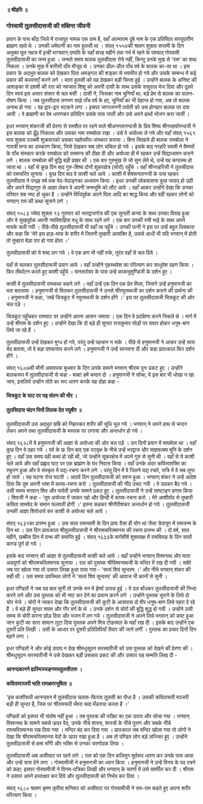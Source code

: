 #### ॥ श्रीहरिः ॥

### गोस्वामी तुलसीदासजी की संक्षिप्त जीवनी

प्रयाग के पास बाँदा जिले में राजापुर नामक एक ग्राम है, वहाँ आत्माराम दूबे नाम के एक प्रतिष्ठित सरयूपारीण ब्राह्मण रहते थे । उनकी धर्मपत्नी का नाम हुलसी था । संवत् १५५४की श्रावण शुक्ला सप्तमी के दिन अभुक्त मूल नक्षत्र में इन्हीं भाग्यवान् दम्पति के यहाँ बारह महीने तक गर्भ में रहने के पश्चात् गोस्वामी तुलसीदासजी का जन्म हुआ । जन्मते समय बालक तुलसीदास रोये नहीं, किन्तु उनके मुख से 'राम' का शब्द निकला । उनके मुख में बत्तीसों दाँत मौजूद थे । उनका डील-डौल पाँच वर्ष के बालक का-सा था । इस प्रकार के अद्भुत बालक को देखकर पिता अमङ्गल की शङ्का से भयभीत हो गये और उसके सम्बन्ध में कई प्रकार की कल्पनाएँ करने लगे । माता हुलसी को यह देखकर बड़ी चिन्ता हुई । उन्होंने बालक के अनिष्ट की आशङ्का से दशमी की रात को नवजात शिशु को अपनी दासी के साथ उसके ससुराल भेज दिया और दूसरे दिन स्वयं इस असार संसार से चल बसीं । दासी ने, जिसका नाम चुनियाँ था, बड़े प्रेम से बालक का पालन-पोषण किया । जब तुलसीदास लगभग साढ़े पाँच वर्ष के हए, चुनियाँ का भी देहान्त हो गया, अब तो बालक अनाथ हो गया । वह द्वार-द्वार भटकने लगा । इसपर जगज्जननी पार्वती को उस होनहार बालक पर दया आयी । वे ब्राह्मणी का वेष धारणकर प्रतिदिन उसके पास जातीं और उसे अपने हाथों भोजन करा जातीं ।

इधर भगवान् शंकरजी की प्रेरणा से रामशैल पर रहने वाले श्रीअनन्तानन्दजी के प्रिय शिष्य श्रीनरहर्यानन्दजी ने इस बालक को ढूँढ़ निकाला और उसका नाम रामबोला रखा । उसे वे अयोध्या ले गये और वहाँ संवत् १५६१ माघ शुक्ला पञ्चमी शुक्रवारको उसका यज्ञोपवीत-संस्कार कराया । बिना सिखाये ही बालक रामबोला ने गायत्री मन्त्र का उच्चारण किया, जिसे देखकर सब लोग चकित हो गये । इसके बाद नरहरि स्वामी ने वैष्णवों के पाँच संस्कार करके रामबोला को राममन्त्र की दीक्षा दी और अयोध्या ही में रहकर उन्हें विद्याध्ययन कराने लगे । बालक रामबोला की बुद्धि बड़ी प्रखर थी । एक बार गुरुमुख से जो सुन लेते थे, उन्हें वह कण्ठस्थ हो जाता था । वहाँ से कुछ दिन बाद गुरु-शिष्य दोनों शूकरक्षेत्र (सोरों) पहुँचे । वहाँ श्रीनरहरिजी ने तुलसीदास को रामचरित सुनाया । कुछ दिन बाद वे काशी चले आये । काशी में शेषसनातनजी के पास रहकर तुलसीदास ने पन्द्रह वर्ष तक वेद-वेदाङ्गका अध्ययन किया । इधर उनकी लोकवासना कुछ जाग्रत् हो उठी और अपने विद्यागुरु से आज्ञा लेकर वे अपनी जन्मभूमि को लौट आये । वहाँ आकर उन्होंने देखा कि उनका परिवार सब नष्ट हो चुका है । उन्होंने विधिपूर्वक अपने पिता आदि का श्राद्ध किया और वहीं रहकर लोगों को भगवान् राम की कथा सुनाने लगे ।

संवत् १५८३ ज्येष्ठ शुक्ला १३ गुरुवार को भारद्वाजगोत्र की एक सुन्दरी कन्या के साथ उनका विवाह हुआ और वे सुखपूर्वक अपनी नवविवाहिता वधू के साथ रहने लगे । एक बार उनकी स्त्री भाई के साथ अपने मायके चली गयी । पीछे-पीछे तुलसीदासजी भी वहाँ जा पहुँचे । उनकी पत्नी ने इस पर उन्हें बहुत धिक्कारा और कहा कि 'मेरे इस हाड़-मांस के शरीर में जितनी तुम्हारी आसक्ति है, उससे आधी भी यदि भगवान् में होती तो तुम्हारा बेड़ा पार हो गया होता ।'

तुलसीदासजी को ये शब्द लग गये । वे एक क्षण भी नहीं रुके, तुरंत वहाँ से चल दिये ।

वहाँ से चलकर तुलसीदासजी प्रयाग आये । वहाँ उन्होंने गृहस्थवेश का परित्याग कर साधुवेश ग्रहण किया । फिर तीर्थाटन करते हुए काशी पहुँचे । मानसरोवर के पास उन्हें काकभुशुण्डिजी के दर्शन हुए ।

काशी में तुलसीदासजी रामकथा कहने लगे । वहाँ उन्हें एक दिन एक प्रेत मिला, जिसने उन्हें हनुमानजी का पता बतलाया । हनुमानजी से मिलकर तुलसीदासजी ने उनसे श्रीरघुनाथजी का दर्शन कराने की प्रार्थना की । हनुमानजी ने कहा, 'तम्हें चित्रकूट में रघुनाथजी के दर्शन होंगे ।' इस पर तुलसीदासजी चित्रकूट की ओर चल पड़े ।

चित्रकूट पहुँचकर रामघाट पर उन्होंने अपना आसन जमाया । एक दिन वे प्रदक्षिणा करने निकले थे । मार्ग में उन्हें श्रीराम के दर्शन हुए । उन्होंने देखा कि दो बड़े ही सुन्दर राजकुमार घोड़ों पर सवार होकर धनुष-बाण लिये जा रहे हैं ।

तुलसीदासजी उन्हें देखकर मुग्ध हो गये, परंतु उन्हें पहचान न सके । पीछे से हनुमानजी ने आकर उन्हें सारा भेद बताया, तो वे बड़ा पश्चात्ताप करने लगे । हनुमानजी ने उन्हें सान्त्वना दी और कहा प्रातःकाल फिर दर्शन होंगे ।

संवत् १६०७की मौनी अमावस्या बुधवार के दिन उनके सामने भगवान् श्रीराम पुनः प्रकट हुए । उन्होंने बालकरूप में तुलसीदासजी से कहा - बाबा! हमें चन्दन दो । हनुमानजी ने सोचा, वे इस बार भी धोखा न खा जाय, इसलिये उन्होंन तोते का रूप धारण करके यह दोहा कहा -

#### चित्रकूट के घाट पर भइ संतन की भीर ।
#### तुलसिदास चंदन घिसें तिलक देत रघुबीर ॥

तुलसीदासजी उस अद्भुत छबि को निहारकर शरीर की सुधि भूल गये । भगवान् ने अपने हाथ से चन्दन लेकर अपने तथा तुलसीदासजी के मस्तक पर लगाया और अन्तर्धान हो गये ।

संवत् १६२८में ये हनुमानजी की आज्ञा से अयोध्या की ओर चल पड़े । उन दिनों प्रयाग में माघमेला था । वहाँ कुछ दिन वे ठहर गये । पर्व के छः दिन बाद एक वटवृक्ष के नीचे उन्हें भरद्वाज और याज्ञवल्क्य मुनि के दर्शन हुए । वहाँ उस समय वही कथा हो रही थी, जो उन्होंने सूकरक्षेत्र में अपने गुरु से सुनी थी । वहाँ से ये काशी चले आये और वहाँ प्रह्लाद घाट पर एक ब्राह्मण के घर निवास किया । वहाँ उनके अंदर कवित्वशक्ति का स्फुरण हुआ और वे संस्कृत में पद्य-रचना करने लगे । परंतु दिन में वे जितने पद्य रचते, रात्रि में वे सब लुप्त हो जाते । यह घटना रोज घटती । आठवें दिन तुलसीदासजी को स्वप्न हुआ । भगवान् शंकर ने उन्हें आदेश दिया कि तुम अपनी भाषा में काव्य-रचना करो । तुलसीदासजी की नींद उचट गयी । वे उठकर बैठ गये । उसी समय भगवान् शिव और पार्वती उनके सामने प्रकट हुए । तुलसीदासजी ने उन्हें साष्टाङ्ग प्रणाम किया । शिवजी ने कहा - 'तुम अयोध्या में जाकर रहो और हिन्दी में काव्य-रचना करो । मेरे आशीर्वाद से तुम्हारी कविता सामवेद के समान फलवती होगी ।' इतना कहकर श्रीगौरीशंकर अन्तर्धान हो गये । तुलसीदासजी उनकी आज्ञा शिरोधार्य कर काशी से अयोध्या चले आये ।

संवत् १६३१का प्रारम्भ हुआ । उस साल रामनवमी के दिन प्रायः वैसा ही योग था जैसा त्रेतायुग में रामजन्म के दिन था । उस दिन प्रातःकाल श्रीतुलसीदासजी ने श्रीरामचरितमानस की रचना प्रारम्भ की । दो वर्ष, सात महीने, छब्बीस दिन में ग्रन्थ की समाप्ति हुई । संवत् १६३३के मार्गशीर्ष शुक्लपक्ष में रामविवाह के दिन सातों काण्ड पूर्ण हो गये ।

इसके बाद भगवान् की आज्ञा से तुलसीदासजी काशी चले आये । वहाँ उन्होंने भगवान् विश्वनाथ और माता अन्नपूर्णा को श्रीरामचरितमानस सुनाया । रात को पुस्तक श्रीविश्वनाथजी के मन्दिर में रख दी गयी । सबेरे जब पट खोला गया तो उसपर लिखा हुआ पाया गया - 'सत्यं शिवं सुन्दरम् ।' और नीचे भगवान् शंकर की सही थी । उस समय उपस्थित लोगों ने 'सत्यं शिवं सुन्दरम्' की आवाज भी कानों से सुनी ।

इधर पण्डितों ने जब यह बात सुनी तो उनके मन में ईर्ष्या उत्पन्न हुई । वे दल बाँधकर तुलसीदासजी की निन्दा करने लगे और उस पुस्तक को भी नष्ट कर देने का प्रयत्न करने लगे । उन्होंने पुस्तक चुराने के लिये दो चोर भेजे । चोरों ने जाकर देखा कि तुलसीदासजी की कुटी के आसपास दो वीर धनुष-बाण लिये पहरा दे रहे हैं । वे बड़े ही सुन्दर श्याम और गौर वर्ण के थे । उनके दर्शन से चोरों की बुद्धि शुद्ध हो गयी । उन्होंने उसी समय से चोरी करना छोड़ दिया और भजन में लग गये । तुलसीदासजी ने अपने लिये भगवान् को कष्ट हुआ जान कुटी का सारा सामान लुटा दिया पुस्तक अपने मित्र टोडरमल के यहाँ रख दी । इसके बाद उन्होंने एक दूसरी प्रति लिखी । उसी के आधार पर दूसरी प्रतिलिपियाँ तैयार की जाने लगीं । पुस्तक का प्रचार दिनों दिन बढ़ने लगा ।

इधर पण्डितों ने और कोई उपाय न देख श्रीमधुसूदन सरस्वतीजी को उस पुस्तक को देखने की प्रेरणा की । श्रीमधुसूदन सरस्वतीजी ने उसे देखकर बड़ी प्रसन्नता प्रकट की और उसपर यह सम्मति लिख दी -

#### आनन्दकानने ह्यस्मिञ्जङ्गमस्तुलसीतरुः ।
#### कवितामञ्जरी भाति रामभ्रमरभूषिता ॥

'इस काशीरूपी आनन्दवन में तुलसीदास चलता-फिरता तुलसी का पौधा है । उसकी कवितारूपी मञ्जरी बड़ी ही सुन्दर है, जिस पर श्रीरामरूपी भँवरा सदा मँडराया करता है ।'

पण्डितों को इसपर भी संतोष नहीं हुआ । तब पुस्तक की परीक्षा का एक उपाय और सोचा गया । भगवान् विश्वनाथ के सामने सबसे ऊपर वेद, उनके नीचे शास्त्र, शास्त्रों के नीचे पुराण और सबके नीचे रामचरितमानस रख दिया गया । मन्दिर बंद कर दिया गया । प्रातःकाल जब मन्दिर खोला गया तो लोगों ने देखा कि श्रीरामचरितमानस वेदों के ऊपर रखा हुआ है । अब तो पण्डित लोग बड़े लज्जित हुए । उन्होंने तुलसीदासजी से क्षमा माँगी और भक्ति से उनका चरणोदक लिया ।

तुलसीदासजी अब असीघाट पर रहने लगे । रात को एक दिन कलियुग मूर्तरूप धारण कर उनके पास आया और उन्हें त्रास देने लगा । गोस्वामीजी ने हनुमानजी का ध्यान किया । हनुमानजी ने उन्हें विनय के पद रचने को कहा; इसपर गोस्वामीजी ने विनय-पत्रिका लिखी और भगवान् के चरणों में उसे समर्पित कर दी । श्रीराम ने उसपर अपने हस्ताक्षर कर दिये और तुलसीदासजी को निर्भय कर दिया ।

संवत् १६८० श्रावण कृष्ण तृतीया शनिवार को असीघाट पर गोस्वामीजी ने राम-राम कहते हुए अपना शरीर परित्याग किया ।
